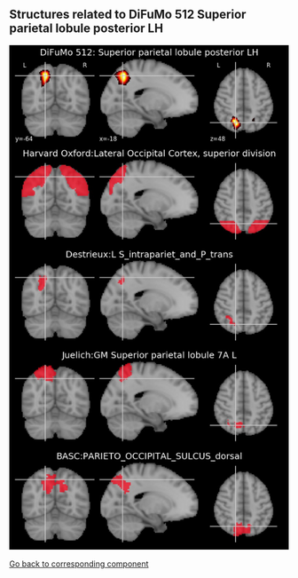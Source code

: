 


## Structures related to DiFuMo 512 Superior parietal lobule posterior LH

![7](7.jpg "Structures related to DiFuMo 512 Superior parietal lobule posterior LH")

[Go back to corresponding component](https://parietal-inria.github.io/DiFuMo/512/html/7.html)